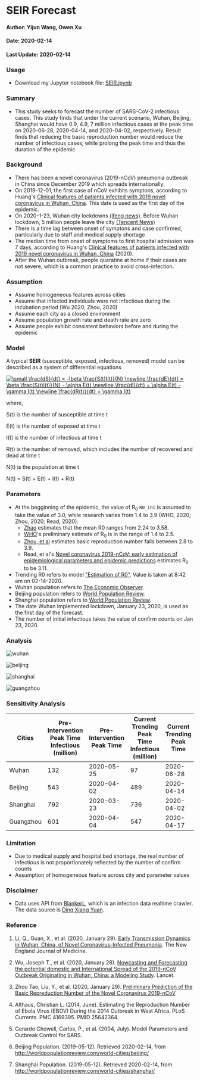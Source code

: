 # SEIR Forecast

#### Author: Yijun Wang, Owen Xu
#### Date: 2020-02-14
#### Last Update: 2020-02-14

### Usage
- Download my Jupyter notebook file: [SEIR.ipynb](https://github.com/yijunwang0805/YijunWang/blob/master/SEIR%20Forecast_Yijun%20Wang%20%26%20Owen%20Xu/SEIR.ipynb)

### Summary
- This study seeks to forecast the number of SARS-CoV-2 infectious cases. This study finds that under the current scenario, Wuhan, Beijing, Shanghai would have 0.9, 4.9, 7 million infectious cases at the peak time on 2020-06-28, 2020-04-14, and 2020-04-02, respectively. Result finds that reducing the basic reproduction number would reduce the number of infectious cases, while prolong the peak time and thus the duration of the epidemic

### Background
-  There has been a novel coronavirus (2019-nCoV) pneumonia outbreak in China since December 2019 which spreads internationally. 
- On 2019-12-01, the first case of nCoV exhibits symptons, according to Huang's [Clinical features of patients infected with 2019 novel coronavirus in Wuhan, China](https://www.thelancet.com/journals/lancet/article/PIIS0140-6736(20)30183-5/fulltext#seccestitle10). This date is used as the first day of the epidemic.
- On 2020-1-23, Wuhan city lockdowns [(ifeng news)](http://news.ifeng.com/c/7tpL47zV2Vy). Before Wuhan lockdown, 5 million people leave the city [(Tencent News)](https://new.qq.com/sv1/qd/aoyou.html?cmsid=20200127A0EFXJ00)
- There is a time lag between onset of symptons and case confirmed, particularly due to staff and medical supply shortage
- The median time from onset of symptoms to first hospital admission was 7 days, according to Huang's [Clinical features of patients infected with 2019 novel coronavirus in Wuhan, China](https://www.thelancet.com/journals/lancet/article/PIIS0140-6736(20)30183-5/fulltext#seccestitle10) (2020).
- After the Wuhan outbreak, people quaratine at home if their cases are not severe, which is a common practice to avoid cross-infection. 

### Assumption
- Assume homogeneous features across cities
- Assume that infected individuals were not infectious during the incubation period (Wu 2020; Zhou, 2020)
- Assume each city as a closed environment
- Assume population growth rate and death rate are zero
- Assume people exhibit consistent behaviors before and during the epidemic

### Model
A typical **SEIR** (susceptible, exposed, infectious, removed) model can be described as a system of differential equations

<a href="https://www.codecogs.com/eqnedit.php?latex=\small&space;\frac{dS}{dt}&space;=&space;-\beta&space;\frac{S(t)I(t)}{N}&space;\newline&space;\frac{dE}{dt}&space;=&space;\beta&space;\frac{S(t)I(t)}{N}&space;-&space;\alpha&space;E(t)&space;\newline&space;\frac{dI}{dt}&space;=&space;\alpha&space;E(t)&space;-&space;\gamma&space;I(t)&space;\newline&space;\frac{dR(t)}{dt}&space;=&space;\gamma&space;I(t)" target="_blank"><img src="https://latex.codecogs.com/gif.latex?\small&space;\frac{dS}{dt}&space;=&space;-\beta&space;\frac{S(t)I(t)}{N}&space;\newline&space;\frac{dE}{dt}&space;=&space;\beta&space;\frac{S(t)I(t)}{N}&space;-&space;\alpha&space;E(t)&space;\newline&space;\frac{dI}{dt}&space;=&space;\alpha&space;E(t)&space;-&space;\gamma&space;I(t)&space;\newline&space;\frac{dR(t)}{dt}&space;=&space;\gamma&space;I(t)" title="\small \frac{dS}{dt} = -\beta \frac{S(t)I(t)}{N} \newline \frac{dE}{dt} = \beta \frac{S(t)I(t)}{N} - \alpha E(t) \newline \frac{dI}{dt} = \alpha E(t) - \gamma I(t) \newline \frac{dR(t)}{dt} = \gamma I(t)" /></a>

where,

S(t) is the number of susceptible at time t

E(t) is the number of exposed at time t

I(t) is the number of infectious at time t

R(t) is the number of removed, which includes the number of recovered and dead at time t

N(t) is the population at time t

N(t) = S(t) + E(t) + I(t) + R(t)

### Parameters
- At the begginning of the epidemic, the value of R<sub>0</sub> ```R0_ini``` is assumed to take the value of 3.0, while research varies from 1.4 to 3.9 (WHO, 2020; Zhou, 2020; Read, 2020).
  * [Zhao](https://www.ijidonline.com/article/S1201-9712(20)30053-9/fulltext) estimates that the mean R0 ranges from 2.24 to 3.58.
  * [WHO](https://www.who.int/news-room/detail/23-01-2020-statement-on-the-meeting-of-the-international-health-regulations-(2005)-emergency-committee-regarding-the-outbreak-of-novel-coronavirus-(2019-ncov))'s preliminary estimate of R<sub>0</sub> is in the range of 1.4 to 2.5. 
  * [Zhou, et al](https://arxiv.org/abs/2001.10530) estimates basic reproduction number falls between 2.8 to 3.9. 
  * Read, et al's [Novel coronavirus 2019-nCoV: early estimation of epidemiological parameters and epidemic predictions](https://www.medrxiv.org/content/10.1101/2020.01.23.20018549v2.article-info) estimates R<sub>0</sub> to be 3.11.
- Trending R0 refers to model ["Estimation of R0"](https://github.com/yijunwang0805/YijunWang/tree/master/Estimation%20of%20R0_Yijun). Value is taken at 8:42 am on 02-14-2020.
- Wuhan population refers to [The Economic Observer](https://baijiahao.baidu.com/s?id=1656943894281117716&wfr=spider&for=pc).
- Beijing population refers to [World Population Review](http://worldpopulationreview.com/world-cities/beijing/).
- Shanghai population refers to [World Population Review](http://worldpopulationreview.com/world-cities/shanghai/).
- The date Wuhan implemented lockdown, January 23, 2020, is used as the first day of the forecast.
- The number of initial infectious takes the value of confirm counts on Jan 23, 2020.

### Analysis

![wuhan](https://user-images.githubusercontent.com/56286591/74540571-fd26bc00-4f7a-11ea-883b-7dafdae79ccb.png)

![beijing](https://user-images.githubusercontent.com/56286591/74540626-13cd1300-4f7b-11ea-8fce-c53ece87b628.png)

![shanghai](https://user-images.githubusercontent.com/56286591/74540632-16c80380-4f7b-11ea-9e33-970eb91d4e4d.png)

![guangzhou](https://user-images.githubusercontent.com/56286591/74540649-1d567b00-4f7b-11ea-8052-b14e53725776.png)


### Sensitivity Analysis
| Cities | Pre-Intervention Peak Time Infectious (million) | Pre-Intervention Peak Time | Current Trending Peak Time Infectious (million) | Current Trending Peak Time |
| --- | --- | --- | --- | --- |
| Wuhan | 132 | 2020-05-25 | 97 | 2020-06-28 |
| Beijing | 543 | 2020-04-02 | 489 | 2020-04-14 |
| Shanghai | 792 | 2020-03-23 | 736 | 2020-04-02 |
| Guangzhou | 601 | 2020-04-04 | 547 | 2020-04-17 |

### Limitation
- Due to medical supply and hospital bed shortage, the real number of infectious is not proportionately reflected by the number of confirm counts
- Assumption of homogeneous feature across city and parameter values

### Disclaimer
- Data uses API from [BlankerL](https://github.com/BlankerL/DXY-COVID-19-Crawler), which is an infection data realtime crawler. The data source is [Ding Xiang Yuan](https://3g.dxy.cn/newh5/view/pneumonia).

### Reference
1. Li, Q., Guan, X., et al. (2020, January 29). [Early Transmission Dynamics in Wuhan, China, of Novel Coronavirus–Infected Pneumonia](https://www.nejm.org/doi/full/10.1056/NEJMoa2001316#article_references). The New England Journal of Medicine. 

1. Wu, Joseph T., et al. (2020, January 28). [Nowcasting and Forecasting the potential domestic and International Spread of the 2019-nCoV Outbreak Originating in Wuhan, China: a Modeling Study](https://www.thelancet.com/journals/lancet/article/PIIS0140-6736(20)30260-9/fulltext). Lancet.

1. Zhou Tao, Liu, Y., et al. (2020, January 29). [Preliminary Prediction of the Basic Repreduction Number of the Novel Coronavirus 2019-nCoV](http://kns.cnki.net/kcms/detail/51.1656.r.20200204.1640.002.html)

1. Althaus, Christian L. (2014, June). Estimating the Reproduction Number of Ebola Virus (EBOV) During the 2014 Outbreak in West Africa. PLoS Currents. PMC 4169395. PMID 25642364.

1. Gerardo Chowell, Carlos, P., et al. (2004, July). Model Parameters and Outbreak Control for SARS.

1. Beijing Population. (2019-05-12). Retrieved 2020-02-14, from http://worldpopulationreview.com/world-cities/beijing/

1. Shanghai Population. (2019-05-12). Retrieved 2020-02-14, from http://worldpopulationreview.com/world-cities/shanghai/


